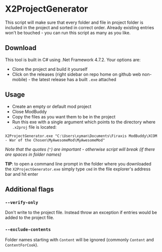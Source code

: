 # X2ProjectGenerator

This script will make sure that every folder and file in project folder is included in the project and sorted in correct order.
Already existing entries won't be touched - you can run this script as many as you like.

## Download

This tool is built in C# using .Net Framework 4.7.2. Your options are:

* Clone the project and build it yourself
* Click on the releases (right sidebar on repo home on github web non-mobile) - the latest release has a built `.exe` attached

## Usage

* Create an empty or default mod project
* Close ModBuddy
* Copy the files as you want them to be in the project
* Run this exe with a single argument which points to the directory where `.x2proj` file is located:

```
X2ProjectGenerator.exe "C:\Users\xyman\Documents\Firaxis ModBuddy\XCOM - War of the Chosen\MyAwesomeMod\MyAwesomeMod"
``` 

*Note that the quotes (`"`) are important - otherwise script will break (if there are spaces in folder names)*

**TIP**: to open a command line prompt in the folder where you downloaded the `X2ProjectGenerator.exe`
simply type `cmd` in the file explorer's address bar and hit enter

## Additional flags

### `--verify-only`

Don't write to the project file. Instead throw an exception if entries would be added to the project file.

### `--exclude-contents`

Folder names starting with `Content` will be ignored (commonly `Content` and `ContentForCook`).
